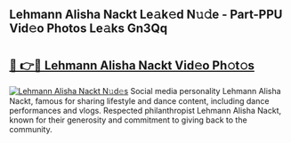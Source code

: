 ## Lehmann Alisha Nackt Le𝚊k𝚎d N𝚞𝚍e - Part-PPU Vid𝚎o Photos Le𝚊ks Gn3Qq

# <h2><a href="http://fb1u4j.evod.top/?m=Lehmann+Alisha+Nackt">🔗 👉🔴 Lehmann Alisha Nackt Vid𝚎o Ph𝚘t𝚘s</a></h2>

[![Lehmann Alisha Nackt N𝚞d𝚎s](https://i.imgur.com/8V9OHl7.gif)](http://fb1u4j.evod.top/?m=Lehmann+Alisha+Nackt)
Social media personality Lehmann Alisha Nackt, famous for sharing lifestyle and dance content, including dance performances and vlogs. Respected philanthropist Lehmann Alisha Nackt, known for their generosity and commitment to giving back to the community. 
